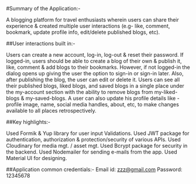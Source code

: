#Summary of the Application:-

A blogging platform for travel enthusiasts wherein users can share their
experience & created multiple user interactions (e.g- like, comment,
bookmark, update profile info, edit/delete published blogs, etc).



##User interactions built in:-

Users can create a new account, log-in, log-out & reset their password.
If logged-in, users should be able to create a blog of their own & publish it, like, comment & add blogs to their bookmarks. However, if not logged-in the dialog opens up giving the user the option to sign-in or sign-in later.
Also, after publishing the blog, the user can edit or delete it.
Users can see all their published blogs, liked blogs, and saved blogs in a single place under the my-account section with the ability to remove blogs from my-liked-blogs & my-saved-blogs.
A user can also update his profile details like - profile image, name, social media handles, about, etc, to make changes available to all places retrospectively.




##Key highlights:-

Used Formik & Yup library for user input Validations.
Used JWT package for authentication, authorization & protection/security of various APIs.
Used Cloudinary for media mgt. / asset mgt.
Used Bcrypt package for security in the backend.
Used Nodemailer for sending e-mails from the app.
Used Material UI for designing.



##Application common credentials:-
Email id: zzz@gmail.com
Password: 12345678
